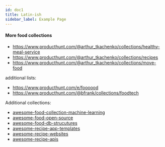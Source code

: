 ```yaml
---
id: doc1
title: Latin-ish
sidebar_label: Example Page
---
```




#### More food collections


- https://www.producthunt.com/@arthur_tkachenko/collections/healthy-meal-service
- https://www.producthunt.com/@arthur_tkachenko/collections/recipes
- https://www.producthunt.com/@arthur_tkachenko/collections/move-food

additional lists:
- https://www.producthunt.com/e/foooood
- https://www.producthunt.com/@bfrank/collections/foodtech


Additional collections:
- [awesome-food-collection-machine-learning](https://github.com/ChickenKyiv/awesome-food-collection-machine-learning)
- [awesome-food-open-source](https://github.com/ChickenKyiv/awesome-food-open-source)
- [awesome-food-db-strucutures](https://github.com/ChickenKyiv/awesome-food-db-strucutures)
- [awesome-recipe-app-templates](https://github.com/ChickenKyiv/awesome-recipe-app-templates)
- [awesome-recipe-websites](https://github.com/ChickenKyiv/awesome-recipe-websites)
- [awesome-recipe-apis](https://github.com/ChickenKyiv/awesome-recipe-apis)
